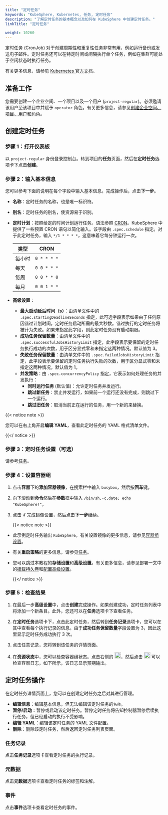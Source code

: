 ```yaml
---
title: "定时任务"
keywords: "KubeSphere, Kubernetes, 任务, 定时任务"
description: "了解定时任务的基本概念以及如何在 KubeSphere 中创建定时任务。"
linkTitle: "定时任务"

weight: 10260
---
```


定时任务 (CronJob) 对于创建周期性和重复性任务非常有用，例如运行备份或发送电子邮件。定时任务还可以在特定时间或间隔执行单个任务，例如在集群可能处于空闲状态时执行任务。

有关更多信息，请参见 [Kubernetes 官方文档](https://kubernetes.io/zh/docs/concepts/workloads/controllers/cron-jobs/)。

## 准备工作

您需要创建一个企业空间、一个项目以及一个用户 (`project-regular`)。必须邀请该用户至该项目中并赋予 `operator` 角色。有关更多信息，请参见[创建企业空间、项目、用户和角色](../../../quick-start/create-workspace-and-project/)。

## 创建定时任务

### 步骤 1：打开仪表板

以 `project-regular` 身份登录控制台。转到项目的**任务**页面，然后在**定时任务**选项卡下点击**创建**。

### 步骤 2：输入基本信息

您可以参考下面的说明在每个字段中输入基本信息。完成操作后，点击**下一步**。

- **名称**：定时任务的名称，也是唯一标识符。
- **别名**：定时任务的别名，使资源易于识别。
- **定时计划**：按照给定的时间计划运行任务。语法参照 [CRON](https://zh.wikipedia.org/wiki/Cron)。KubeSphere 中提供了一些预置 CRON 语句以简化输入。该字段由 `.spec.schedule` 指定。对于此定时任务，输入 `*/1 * * * *`，这意味着它每分钟运行一次。

  | 类型       | CRON        |
  | ----------- | ----------- |
  | 每小时  | `0 * * * *` |
  | 每天   | `0 0 * * *` |
  | 每周  | `0 0 * * 0` |
  | 每月 | `0 0 1 * *` |
  
- **高级设置**：
  
  - **最大启动延后时间（s）**：由清单文件中的 `.spec.startingDeadlineSeconds` 指定，此可选字段表示如果由于任何原因错过计划时间，定时任务启动所需的最大秒数。错过执行的定时任务将被计为失败。如果未指定此字段，则此定时任务没有启动期限。
  - **成功任务保留数量**：由清单文件中的 `.spec.successfulJobsHistoryLimit` 指定，此字段表示要保留的定时任务执行成功的次数，用于区分显式零和未指定这两种情况。默认值为 3。
  - **失败任务保留数量**：由清单文件中的 `.spec.failedJobsHistoryLimit` 指定，此字段表示要保留的定时任务执行失败的次数，用于区分显式零和未指定这两种情况。默认值为 1。
  - **并发策略**：由 `.spec.concurrencyPolicy` 指定，它表示如何处理任务的并发执行：
      - **同时运行任务** (默认值)：允许定时任务并发运行。
      - **跳过新任务**：禁止并发运行，如果前一个运行还没有完成，则跳过下一个运行。
      - **跳过旧任务**：取消当前正在运行的任务，用一个新的来替换。

{{< notice note >}}

您可以在右上角开启**编辑 YAML**，查看此定时任务的 YAML 格式清单文件。

{{</ notice >}}

### 步骤 3：定时任务设置（可选）

请参考[任务](../jobs/#步骤-3策略设置可选)。

### 步骤 4：设置容器组

1. 点击**容器**下的**添加容器镜像**，在搜索栏中输入 `busybox`，然后按**回车**键。

2. 向下滚动到**命令**然后在**参数**框中输入 `/bin/sh,-c,date; echo "KubeSphere!"`。

3. 点击 **√** 完成镜像设置，然后点击**下一步**继续。

    {{< notice note >}}

- 此示例定时任务输出 `KubeSphere`。有关设置镜像的更多信息，请参见[容器组设置](../container-image-settings/)。
- 有关**重启策略**的更多信息，请参见[任务](../jobs/#步骤-4设置镜像)。
- 您可以跳过本教程的**存储设置**和**高级设置**。有关更多信息，请参见部署一文中的[挂载持久卷](../deployments/#步骤-4挂载持久卷)和[配置高级设置](../deployments/#步骤-5配置高级设置)。

    {{</ notice >}}

### 步骤 5：检查结果

1. 在最后一步**高级设置**中，点击**创建**完成操作。如果创建成功，定时任务列表中将添加一个新条目。此外，您还可以在**任务**选项卡下查看任务。

2. 在**定时任务**选项卡下，点击此定时任务，然后转到**任务记录**选项卡，您可以在其中查看每个执行记录的信息。由于**成功任务保留数量**字段设置为 3，因此这里显示定时任务成功执行 3 次。

3. 点击任意记录，您将转到该任务的详情页面。

4. 在**资源状态**中，您可以检查容器组状态。点击右侧的 <img src="/images/docs/v3.3/zh-cn/project-user-guide/application-workloads/cronjobs/down-arrow.png" width="20px" />，然后点击 <img src="/images/docs/v3.3/zh-cn/project-user-guide/application-workloads/cronjobs/container-log-icon.png" width="20px" /> 可以检查容器日志，如下所示，该日志显示预期输出。

## 定时任务操作

在定时任务详情页面上，您可以在创建定时任务之后对其进行管理。

- **编辑信息**：编辑基本信息，但无法编辑该定时任务的`名称`。
- **暂停/启动**：暂停或启动该定时任务。暂停定时任务将告知控制器暂停后续执行任务，但已经启动的执行不受影响。
- **编辑 YAML**：编辑该定时任务的 YAML 文件配置。
- **删除**：删除该定时任务，然后返回定时任务列表页面。

### 任务记录

点击**任务记录**选项卡查看定时任务的执行记录。

### 元数据

点击**元数据**选项卡查看定时任务的标签和注解。

### 事件

点击**事件**选项卡查看定时任务的事件。
